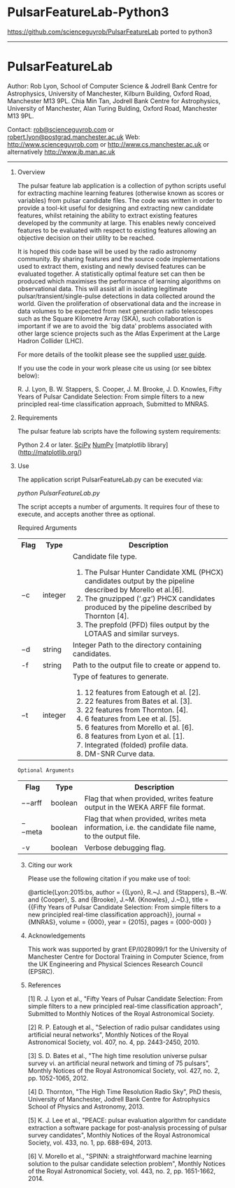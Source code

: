# PulsarFeatureLab-Python3
https://github.com/scienceguyrob/PulsarFeatureLab ported to python3
******************************************************************************************

# PulsarFeatureLab

Author: Rob Lyon, School of Computer Science & Jodrell Bank Centre for Astrophysics,
		University of Manchester, Kilburn Building, Oxford Road, Manchester M13 9PL.
		Chia Min Tan, Jodrell Bank Centre for Astrophysics, University of Manchester,
		Alan Turing Bulding, Oxford Road, Manchester M13 9PL.

Contact:	rob@scienceguyrob.com or robert.lyon@postgrad.manchester.ac.uk
Web:		http://www.scienceguyrob.com or http://www.cs.manchester.ac.uk
			or alternatively http://www.jb.man.ac.uk
******************************************************************************************

1. Overview

	The pulsar feature lab application is a collection of python scripts useful for
	extracting machine learning features (otherwise known as scores or variables) from
	pulsar candidate files. The code was written in order to provide a tool-kit useful
	for designing and extracting new candidate features, whilst retaining the ability to
	extract existing features developed by the community at large. This enables newly
	conceived features to be evaluated with respect to existing features allowing an
	objective decision on their utility to be reached.
	
	It is hoped this code base will be used by the radio astronomy community. By sharing
	features and the source code implementations used to extract them, existing and newly
	devised features can be evaluated together. A statistically optimal feature set can
	then be produced which maximises the performance of learning algorithms on observational
	data. This will assist all in isolating legitimate pulsar/transient/single-pulse
	detections in data collected around the world. Given the proliferation of observational
	data and the increase in data volumes to be expected from next generation radio telescopes
	such as the Square Kilometre Array (SKA), such collaboration is important if we are to
	avoid the `big data' problems associated with other large science projects such as the
	Atlas Experiment at the Large Hadron Collider (LHC).
	
	For more details of the toolkit please see the supplied [user guide](PFLDocumentation.pdf). 
	
	If you use the code in your work please cite us using (or see bibtex below):
	
	R. J. Lyon, B. W. Stappers, S. Cooper, J. M. Brooke, J. D. Knowles, Fifty Years of Pulsar
	Candidate Selection: From simple filters to a new principled real-time classification approach,
	Submitted to MNRAS.

2. Requirements

	The pulsar feature lab scripts have the following system requirements:
	
	Python 2.4 or later.
	[SciPy](http://www.scipy.org/)
	[NumPy](http://www.numpy.org/)
	[matplotlib library] (http://matplotlib.org/)
	
2. Use
	
	The application script PulsarFeatureLab.py can be executed via:
	
	<i>python PulsarFeatureLab.py</i>
	
	The script accepts a number of arguments. It requires four of these to execute, and accepts
	another three as optional.
	
	Required Arguments
	
	<table>
  <tr>
    <th>Flag</th>
    <th>Type</th>
    <th>Description</th>
  </tr>
  <tr>
    <td>−c</td>
    <td>integer</td>
    <td>Candidate file type.
    <ol>
    	<li>The Pulsar Hunter Candidate XML (PHCX) candidates output by the pipeline described by Morello et al.[6].</li>
    	<li>The gnuzipped (‘.gz’) PHCX candidates produced by the pipeline described by Thornton [4].</li>
    	<li>The prepfold (PFD) files output by the LOTAAS and similar surveys.</li>
    </ol>
    </td>
  </tr>
  <tr>
    <td>−d</td>
    <td>string</td>
    <td>Integer Path to the directory containing candidates.</td>
  </tr>
  <tr>
    <td>-f</td>
    <td>string</td>
    <td>Path to the output file to create or append to.</td>
  </tr>
  <tr>
    <td>−t</td>
    <td>integer</td>
    <td>Type of features to generate.
    <ol>
    	<li>12 features from Eatough et al. [2].</li>
    	<li>22 features from Bates et al. [3].</li>
    	<li>22 features from Thornton. [4].</li>
    	<li>6 features from Lee et al. [5].</li>
    	<li>6 features from Morello et al. [6].</li>
    	<li>8 features from Lyon et al. [1].</li>
    	<li>Integrated (folded) profile data.</li>
    	<li>DM-SNR Curve data.</li>
    </ol>
    </td>
  </tr>
</table>

	Optional Arguments

<table>
  <tr>
    <th>Flag</th>
    <th>Type</th>
    <th>Description</th>
  </tr>
  <tr>
    <td>−−arff</td>
    <td>boolean</td>
    <td>Flag that when provided, writes feature output in the WEKA ARFF file format.</td>
  </tr>
  <tr>
    <td>−−meta</td>
    <td>boolean</td>
    <td>Flag that when provided, writes meta information, i.e. the candidate file name, to the output file.</td>
  </tr>
  <tr>
    <td>-v</td>
    <td>boolean</td>
    <td>Verbose debugging flag.</td>
  </tr>
</table>
	
3. Citing our work

	Please use the following citation if you make use of tool:
	
	@article{Lyon:2015:bs,
	author    = {{Lyon}, R.~J. and {Stappers}, B.~W. and {Cooper}, S. and {Brooke}, J.~M. {Knowles}, J.~D.},
	title     = {{Fifty Years of Pulsar Candidate Selection: From simple filters to a new principled real-time classification approach}},
	journal   = {MNRAS},
	volume    = {000},
	year      = {2015},
	pages     = {000-000}
	}
	
4. Acknowledgements

	This work was supported by grant EP/I028099/1 for the University of Manchester Centre for
	Doctoral Training in Computer Science, from the UK Engineering and Physical Sciences Research
	Council (EPSRC).
	
6. References

	[1] R. J. Lyon et al., "Fifty Years of Pulsar Candidate Selection: From simple filters to a new
		principled real-time classification approach", Submitted to Monthly Notices of the Royal 
		Astronomical Society.
		
	[2] R. P. Eatough et al., "Selection of radio pulsar candidates using artificial neural networks",
		Monthly Notices of the Royal Astronomical Society, vol. 407, no. 4, pp. 2443-2450, 2010.
		
	[3] S. D. Bates et al., "The high time resolution universe pulsar survey vi. an artificial neural
		network and timing of 75 pulsars", Monthly Notices of the Royal Astronomical Society, vol. 427,
		no. 2, pp. 1052-1065, 2012.

	[4] D. Thornton, "The High Time Resolution Radio Sky", PhD thesis, University of Manchester,
		Jodrell Bank Centre for Astrophysics School of Physics and Astronomy, 2013.
		
	[5] K. J. Lee et al., "PEACE: pulsar evaluation algorithm for candidate extraction a software package
		for post-analysis processing of pulsar survey candidates", Monthly Notices of the Royal Astronomical
		Society, vol. 433, no. 1, pp. 688-694, 2013.
		
	[6] V. Morello et al., "SPINN: a straightforward machine learning solution to the pulsar candidate
		selection problem", Monthly Notices of the Royal Astronomical Society, vol. 443, no. 2,
		pp. 1651-1662, 2014.
